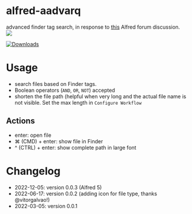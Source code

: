 # alfred-aadvarq
 advanced finder tag search, in response to [this](https://www.alfredforum.com/topic/18041-advanced-search-using-tags-%C3%A0-la-finder/) Alfred forum discussion.  
![](aadvarq.gif "")
<a href="https://github.com/giovannicoppola/alfred-aadvarq/releases/latest/">
  
  <img alt="Downloads"
       src="https://img.shields.io/github/downloads/giovannicoppola/alfred-aadvarq/total?color=purple&label=Downloads"><br/>
</a>

# Usage
- search files based on Finder tags. 
- Boolean operators (`AND`, `OR`, `NOT`) accepted
- shorten the file path (helpful when very long and the actual file name is not visible. Set the max length in `Configure Workflow`

## Actions

- enter: open file
- ⌘ (CMD) + enter: show file in Finder
- ^ (CTRL) + enter: show complete path in large font


# Changelog

- 2022-12-05: version 0.0.3 (Alfred 5)
- 2022-06-17: version 0.0.2 (adding icon for file type, thanks @vitorgalvao!)
- 2022-03-05: version 0.0.1 